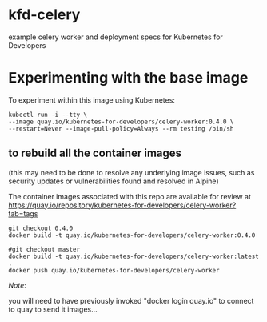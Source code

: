 # kfd-celery

example celery worker and deployment specs for Kubernetes for Developers

# Experimenting with the base image

To experiment within this image using Kubernetes:

    kubectl run -i --tty \
    --image quay.io/kubernetes-for-developers/celery-worker:0.4.0 \
    --restart=Never --image-pull-policy=Always --rm testing /bin/sh

## to rebuild all the container images

(this may need to be done to resolve any underlying image issues, such
as security updates or vulnerabilities found and resolved in Alpine)

The container images associated with this repo are available for review at
https://quay.io/repository/kubernetes-for-developers/celery-worker?tab=tags

    git checkout 0.4.0
    docker build -t quay.io/kubernetes-for-developers/celery-worker:0.4.0 .
    #git checkout master
    docker build -t quay.io/kubernetes-for-developers/celery-worker:latest .
    docker push quay.io/kubernetes-for-developers/celery-worker

_Note_:

you will need to have previously invoked "docker login quay.io" to connect to
quay to send it images...

